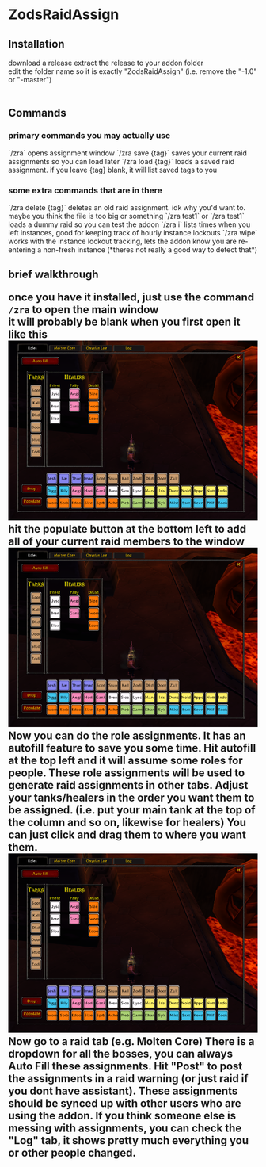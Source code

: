 # ZodsRaidAssign
<h2>Installation</h2>
download a release
extract the release to your addon folder<br>
edit the folder name so it is exactly "ZodsRaidAssign" (i.e. remove the "-1.0" or "-master")<br>
<br>
<h2>Commands</h2>
<h3>primary commands you may actually use</h3>
`/zra` opens assignment window
`/zra save {tag}` saves your current raid assignments so you can load later
`/zra load {tag}` loads a saved raid assignment. if you leave {tag} blank, it will list saved tags to you

<h3>some extra commands that are in there</h3>
`/zra delete {tag}` deletes an old raid assignment. idk why you'd want to. maybe you think the file is too big or something
`/zra test1` or `/zra test1` loads a dummy raid so you can test the addon
`/zra i` lists times when you left instances, good for keeping track of hourly instance lockouts
`/zra wipe` works with the instance lockout tracking, lets the addon know you are re-entering a non-fresh instance (*theres not really a good way to detect that*)

<br>
<h2>brief walkthrough

once you have it installed, just use the command `/zra` to open the main window <br>
it will probably be blank when you first open it like this
![roles tab](https://github.com/Alogsdon/ZodsRaidAssign/blob/master/images/RolesTab.png)
<br>
hit the populate button at the bottom left to add all of your current raid members to the window
![roles tab](https://github.com/Alogsdon/ZodsRaidAssign/blob/master/images/RolesTab.png)
<br>
Now you can do the role assignments. It has an autofill feature to save you some time. Hit autofill at the top left and it will assume some roles for people. These role assignments will be used to generate raid assignments in other tabs. Adjust your tanks/healers in the order you want them to be assigned. (i.e. put your main tank at the top of the column and so on, likewise for healers) You can just click and drag them to where you want them.
![roles tab](https://github.com/Alogsdon/ZodsRaidAssign/blob/master/images/RolesTab.png)
<br>
Now go to a raid tab (e.g. Molten Core) There is a dropdown for all the bosses, you can always Auto Fill these assignments. Hit "Post" to post the assignments in a raid warning (or just raid if you dont have assistant). These assignments should be synced up with other users who are using the addon. If you think someone else is messing with assignments, you can check the "Log" tab, it shows pretty much everything you or other people changed.


